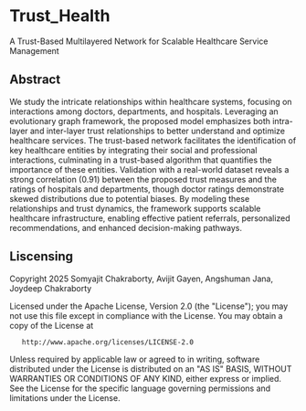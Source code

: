 # Trust_Health
A Trust-Based Multilayered Network for Scalable Healthcare Service Management

## Abstract
We study the intricate relationships within healthcare systems, focusing on interactions among
doctors, departments, and hospitals. Leveraging an evolutionary graph framework, the proposed model
emphasizes both intra-layer and inter-layer trust relationships to better understand and optimize healthcare
services. The trust-based network facilitates the identification of key healthcare entities by integrating their
social and professional interactions, culminating in a trust-based algorithm that quantifies the importance
of these entities. Validation with a real-world dataset reveals a strong correlation (0.91) between the
proposed trust measures and the ratings of hospitals and departments, though doctor ratings demonstrate
skewed distributions due to potential biases. By modeling these relationships and trust dynamics, the
framework supports scalable healthcare infrastructure, enabling effective patient referrals, personalized
recommendations, and enhanced decision-making pathways.


## Liscensing
   Copyright 2025 Somyajit Chakraborty, Avijit Gayen, Angshuman Jana, Joydeep Chakraborty

   Licensed under the Apache License, Version 2.0 (the "License");
   you may not use this file except in compliance with the License.
   You may obtain a copy of the License at

       http://www.apache.org/licenses/LICENSE-2.0

   Unless required by applicable law or agreed to in writing, software
   distributed under the License is distributed on an "AS IS" BASIS,
   WITHOUT WARRANTIES OR CONDITIONS OF ANY KIND, either express or implied.
   See the License for the specific language governing permissions and
   limitations under the License.
